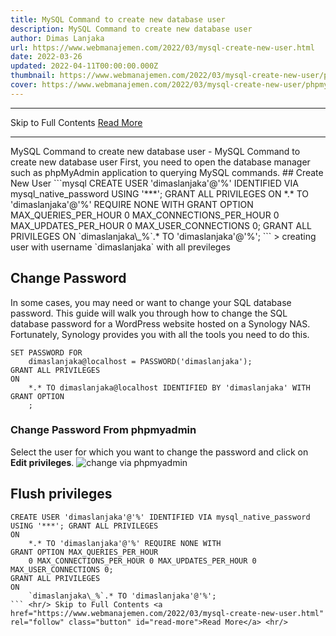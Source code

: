 ```yaml
---
title: MySQL Command to create new database user
description: MySQL Command to create new database user
author: Dimas Lanjaka
url: https://www.webmanajemen.com/2022/03/mysql-create-new-user.html
date: 2022-03-26
updated: 2022-04-11T00:00:00.000Z
thumbnail: https://www.webmanajemen.com/2022/03/mysql-create-new-user/phpmyadmin-changepw.png
cover: https://www.webmanajemen.com/2022/03/mysql-create-new-user/phpmyadmin-changepw.png
---
```


<hr/> Skip to Full Contents <a href="https://www.webmanajemen.com/2022/03/mysql-create-new-user.html" rel="follow" class="button" id="read-more">Read More</a> <hr/> MySQL Command to create new database user - MySQL Command to create new database user First, you  need to open the database manager such as phpMyAdmin application to querying MySQL commands.
## Create New User
```mysql
CREATE USER 'dimaslanjaka'@'%' IDENTIFIED VIA mysql_native_password USING '***'; GRANT ALL PRIVILEGES
ON
    *.* TO 'dimaslanjaka'@'%' REQUIRE NONE WITH
GRANT OPTION MAX_QUERIES_PER_HOUR
    0 MAX_CONNECTIONS_PER_HOUR 0 MAX_UPDATES_PER_HOUR 0 MAX_USER_CONNECTIONS 0;
GRANT ALL PRIVILEGES
ON
    `dimaslanjaka\_%`.* TO 'dimaslanjaka'@'%';
```
> creating user with username `dimaslanjaka` with all previleges

## Change Password
In some cases, you may need or want to change your SQL database password. This guide  will walk you through how to change the SQL database password for a WordPress website hosted on a Synology NAS. Fortunately, Synology provides you with all the tools you need to do this.
```mysql
SET PASSWORD FOR
    dimaslanjaka@localhost = PASSWORD('dimaslanjaka');
GRANT ALL PRIVILEGES
ON
    *.* TO dimaslanjaka@localhost IDENTIFIED BY 'dimaslanjaka' WITH
GRANT OPTION
    ;
```

### Change Password From phpmyadmin
Select the user for which you want to change the password and click on **Edit privileges**.
![change via phpmyadmin](mysql-create-new-user/phpmyadmin-changepw.png)

## Flush privileges
```mysql
CREATE USER 'dimaslanjaka'@'%' IDENTIFIED VIA mysql_native_password USING '***'; GRANT ALL PRIVILEGES
ON
    *.* TO 'dimaslanjaka'@'%' REQUIRE NONE WITH
GRANT OPTION MAX_QUERIES_PER_HOUR
    0 MAX_CONNECTIONS_PER_HOUR 0 MAX_UPDATES_PER_HOUR 0 MAX_USER_CONNECTIONS 0;
GRANT ALL PRIVILEGES
ON
    `dimaslanjaka\_%`.* TO 'dimaslanjaka'@'%';
``` <hr/> Skip to Full Contents <a href="https://www.webmanajemen.com/2022/03/mysql-create-new-user.html" rel="follow" class="button" id="read-more">Read More</a> <hr/>